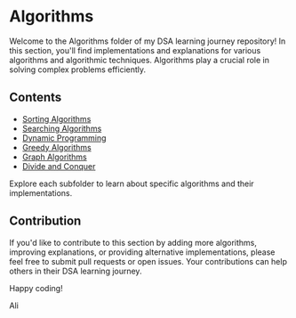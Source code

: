 # Algorithms

Welcome to the Algorithms folder of my DSA learning journey repository! In this section, you'll find implementations and explanations for various algorithms and algorithmic techniques. Algorithms play a crucial role in solving complex problems efficiently.

## Contents

- [Sorting Algorithms](Sorting/)
- [Searching Algorithms](Searching/)
- [Dynamic Programming](DynamicProgramming/)
- [Greedy Algorithms](Greedy/)
- [Graph Algorithms](Graph/)
- [Divide and Conquer](DivideAndConquer/)

Explore each subfolder to learn about specific algorithms and their implementations.

## Contribution

If you'd like to contribute to this section by adding more algorithms, improving explanations, or providing alternative implementations, please feel free to submit pull requests or open issues. Your contributions can help others in their DSA learning journey.

Happy coding!

Ali
